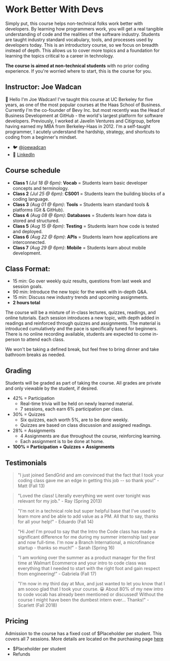 # Work Better With Devs

Simply put, this course helps non-technical folks work better with developers. By learning how programmers work, you will get a real tangible understanding of code and the realities of the software industry. Students are taught industry standard vocabulary, tools, and processes used by developers today. This is an introductory course, so we focus on breadth instead of depth. This allows us to cover more topics and a foundation for learning the topics critical to a career in technology.

**The course is aimed at non-technical students** with no prior coding experience. If you're worried where to start, this is the course for you. 

## Instructor: Joe Wadcan 

:wave: Hello I'm Joe Wadcan! I've  taught this course at UC Berkeley for five years, as one of the most popular courses at the Haas School of Business. Currently I'm the co-founder of Bevy Inc. but most recently was the Head of Business Development at GitHub - the world's largest platform for software developers. Previously, I worked at Javelin Ventures and Citigroup, before having earned my MBA from Berkeley-Haas in 2012. I'm a self-taught programmer, I acutely understand the hardship, strategy, and shortcuts to coding from a beginner's mindset.

- :bird: [@joewadcan](https://twitter.com/joewadcan) 
- :link: [LinkedIn](https://www.linkedin.com/in/joewadcan)

## Course schedule

- **Class 1** _(Jul 18 @ 6pm)_: **Vocab** = Students learn basic developer concepts and terminology.
- **Class 2** _(Jul 25 @ 6pm)_: **CS001** = Students learn the building blocks of a coding language.
- **Class 3** _(Aug 01 @ 6pm)_: **Tools** = Students learn standard tools & platforms (Git & GitHub).
- **Class 4** _(Aug 08 @ 6pm)_: **Databases** = Students learn how data is stored and structured.
- **Class 5** _(Aug 15 @ 6pm)_: **Testing** = Students learn how code is tested and deployed.
- **Class 6** _(Aug 22 @ 6pm)_: **APIs** = Students learn how applications are interconnected.
- **Class 7** _(Aug 29 @ 6pm)_: **Mobile** = Students learn about mobile development.

## Class Format:

- 15 min: Go over weekly quiz results, questions from last week and session goals.
- 90 min: Introduce the new topic for the week with in-depth Q&A.
- 15 min: Discuss new industry trends and upcoming assignments.
- **2 hours total**

The course will be a mixture of in-class lectures, quizzes, readings, and online tutorials. Each session introduces a new topic, with depth added in readings and reinforced through quizzes and assignments. The material is introduced cumulatively and the pace is specifically tuned for beginners. There is no online recording available, students are expected to come in-person to attend each class.

We won't be taking a defined break, but feel free to bring dinner and take bathroom breaks as needed. 

## Grading

Students will be graded as part of taking the course. All grades are private and only viewable by the student, if desired. 

- 42% = Participation
  - Real-time trivia will be held on newly learned material.
  - 7 sessions, each earn 6% participation per class.
- 30% = Quizzes
  - Six quizzes, each worth 5%, are to be done weekly.
  - Quizzes are based on class discussion and assigned readings.
- 28% = Assignments
  - 4 Assignments are due throughout the course, reinforcing learning.
  - Each assignment is to be done at home.
- **100% = Participation + Quizzes + Assignments**

## Testimonials

> "I just joined SendGrid and am convinced that the fact that I took your coding class gave me an edge in getting this job -- so thank you!" - Matt (Fall 13)

> "Loved the class! Literally everything we went over tonight was relevant for my job." - Ray (Spring 2013)

> "I'm not in a technical role but super helpful base that I've used to learn more and be able to add value as a PM. All that to say, thanks for all your help!" - Eduardo (Fall 14)

> "Hi Joe! I'm proud to say that the Intro the Code class has made a significant difference for me during my summer internship last year and now full-time. I'm now a Branch International, a microfinance startup - thanks so much!" - Sarah (Spring 16)

> "I am working over the summer as a product manager for the first time at Walmart Ecommerce and your intro to code class was everything that I needed to start with the right foot and gain respect from engineering!”  - Gabriela (Fall 17)

> "I'm now in my third day at Mux, and just wanted to let you know that I am soooo glad that I took your course. 😀 About 80% of my new intro to code vocab has already been mentioned or discussed! Without the course I might have been the dumbest intern ever... Thanks!" - Scarlett (Fall 2018)

## Pricing

Admission to the course has a fixed cost of $Placeholder per student. This covers all 7 sessions. More details are located on the purchasing page [here](https://ti.to/workwithdevs/summer-2018) 

- $Placeholder per student
- Refunds 
